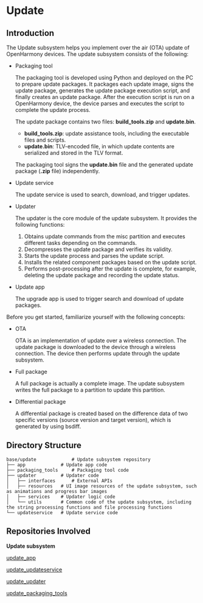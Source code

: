 # Update

## Introduction

The Update subsystem helps you implement over the air \(OTA\) update of OpenHarmony devices. The update subsystem consists of the following:

-   Packaging tool

    The packaging tool is developed using Python and deployed on the PC to prepare update packages. It packages each update image, signs the update package, generates the update package execution script, and finally creates an update package. After the execution script is run on a OpenHarmony device, the device parses and executes the script to complete the update process.

    The update package contains two files: **build\_tools.zip** and **update.bin**.

    -   **build\_tools.zip**: update assistance tools, including the executable files and scripts.
    -   **update.bin**: TLV-encoded file, in which update contents are serialized and stored in the TLV format.

    The packaging tool signs the  **update.bin**  file and the generated update package \(**.zip**  file\) independently.

-   Update service

    The update service is used to search, download, and trigger updates.

-   Updater

    The updater is the core module of the update subsystem. It provides the following functions:

    1.  Obtains update commands from the misc partition and executes different tasks depending on the commands.
    2.  Decompresses the update package and verifies its validity.
    3.  Starts the update process and parses the update script.
    4.  Installs the related component packages based on the update script.
    5.  Performs post-processing after the update is complete, for example, deleting the update package and recording the update status.

-   Update app

    The upgrade app is used to trigger search and download of update packages.


Before you get started, familiarize yourself with the following concepts:

-   OTA

    OTA is an implementation of update over a wireless connection. The update package is downloaded to the device through a wireless connection. The device then performs update through the update subsystem.

-   Full package

    A full package is actually a complete image. The update subsystem writes the full package to a partition to update this partition.

-   Differential package

    A differential package is created based on the difference data of two specific versions \(source version and target version\), which is generated by using bsdiff.


## Directory Structure<a name="section212mcpsimp"></a>

```
base/update             # Update subsystem repository
├── app         	# Update app code
├── packaging_tools     # Packaging tool code
├── updater    		# Updater code
│   ├── interfaces  	# External APIs
│   ├── resources 	# UI image resources of the update subsystem, such as animations and progress bar images
│   ├── services  	# Updater logic code
│   └── utils  		# Common code of the update subsystem, including the string processing functions and file processing functions
└── updateservice 	# Update service code
```

## Repositories Involved<a name="section251mcpsimp"></a>

**Update subsystem**

[update\_app](https://gitee.com/openharmony/update_app)

[update\_updateservice](https://gitee.com/openharmony/update_updateservice)

[update\_updater](https://gitee.com/openharmony/update_updater)

[update\_packaging\_tools](https://gitee.com/openharmony/update_packaging_tools)

